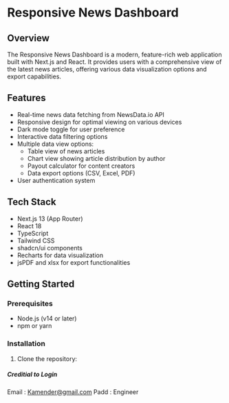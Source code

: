 # Responsive News Dashboard

## Overview

The Responsive News Dashboard is a modern, feature-rich web application built with Next.js and React. It provides users with a comprehensive view of the latest news articles, offering various data visualization options and export capabilities.

## Features

- Real-time news data fetching from NewsData.io API
- Responsive design for optimal viewing on various devices
- Dark mode toggle for user preference
- Interactive data filtering options
- Multiple data view options:
  - Table view of news articles
  - Chart view showing article distribution by author
  - Payout calculator for content creators
  - Data export options (CSV, Excel, PDF)
- User authentication system

## Tech Stack

- Next.js 13 (App Router)
- React 18
- TypeScript
- Tailwind CSS
- shadcn/ui components
- Recharts for data visualization
- jsPDF and xlsx for export functionalities

## Getting Started

### Prerequisites

- Node.js (v14 or later)
- npm or yarn

### Installation

1. Clone the repository:

##### Creditial to Login
Email : Kamender@gmail.com
Padd : Engineer
